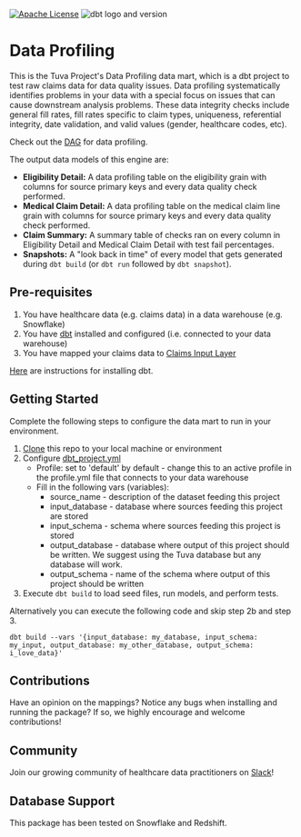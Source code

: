 [![Apache License](https://img.shields.io/badge/License-Apache%202.0-blue.svg)](https://opensource.org/licenses/Apache-2.0) ![dbt logo and version](https://img.shields.io/static/v1?logo=dbt&label=dbt-version&message=1.x&color=orange)

# Data Profiling

This is the Tuva Project's Data Profiling data mart, which is a dbt project to test raw claims data for data quality issues. Data profiling systematically identifies problems in your data with a special focus on issues that can cause downstream analysis problems.  These data integrity checks include general fill rates, fill rates specific to claim types, uniqueness, referential integrity, date validation, and valid values (gender, healthcare codes, etc).

Check out the [DAG](https://tuva-health.github.io/data_profiling/#!/overview?g_v=1) for data profiling.

The output data models of this engine are:
- **Eligibility Detail:** A data profiling table on the eligibility grain with columns for source primary keys and every data quality check performed.
- **Medical Claim Detail:** A data profiling table on the medical claim line grain with columns for source primary keys and every data quality check performed.
- **Claim Summary:** A summary table of checks ran on every column in Eligibility Detail and Medical Claim Detail with test fail percentages.
- **Snapshots:** A "look back in time" of every model that gets generated during `dbt build` (or `dbt run` followed by `dbt snapshot`). 

## Pre-requisites
1. You have healthcare data (e.g. claims data) in a data warehouse (e.g. Snowflake)
2. You have [dbt](https://www.getdbt.com/) installed and configured (i.e. connected to your data warehouse)
3. You have mapped your claims data to [Claims Input Layer](https://thetuvaproject.com/docs/data-models/claims-input-layer)
    
[Here](https://docs.getdbt.com/dbt-cli/installation) are instructions for installing dbt.

## Getting Started
Complete the following steps to configure the data mart to run in your environment.

1. [Clone](https://docs.github.com/en/repositories/creating-and-managing-repositories/cloning-a-repository) this repo to your local machine or environment
2. Configure [dbt_project.yml](/dbt_project.yml)
    - Profile: set to 'default' by default - change this to an active profile in the profile.yml file that connects to your data warehouse 
    - Fill in the following vars (variables):
      - source_name - description of the dataset feeding this project 
      - input_database - database where sources feeding this project are stored 
      - input_schema - schema where sources feeding this project is stored 
      - output_database - database where output of this project should be written. We suggest using the Tuva database but any database will work. 
      - output_schema - name of the schema where output of this project should be written
3. Execute `dbt build` to load seed files, run models, and perform tests.

Alternatively you can execute the following code and skip step 2b and step 3.
```
dbt build --vars '{input_database: my_database, input_schema: my_input, output_database: my_other_database, output_schema: i_love_data}'
```

## Contributions
Have an opinion on the mappings? Notice any bugs when installing and running the package? 
If so, we highly encourage and welcome contributions!

## Community
Join our growing community of healthcare data practitioners on [Slack](https://join.slack.com/t/thetuvaproject/shared_invite/zt-16iz61187-G522Mc2WGA2mHF57e0il0Q)!

## Database Support
This package has been tested on Snowflake and Redshift.
